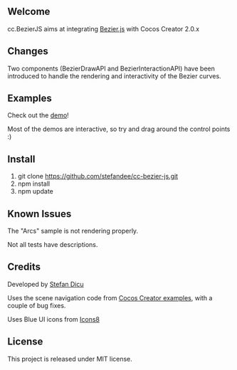 ## Welcome
cc.BezierJS aims at integrating [Bezier.js](https://github.com/Pomax/bezierjs) with Cocos Creator 2.0.x

## Changes
Two components (BezierDrawAPI and BezierInteractionAPI) have been introduced to handle the rendering and interactivity of the Bezier curves.

## Examples
Check out the [demo](http://www.pirongames.com/wp-content/uploads/projects/cc-bezier-js/index.html)!

Most of the demos are interactive, so try and drag around the control points :)

## Install
1. git clone https://github.com/stefandee/cc-bezier-js.git
2. npm install
3. npm update

## Known Issues
The "Arcs" sample is not rendering properly.

Not all tests have descriptions.

## Credits
Developed by [Stefan Dicu](http://www.pirongames.com)

Uses the scene navigation code from [Cocos Creator examples](https://github.com/cocos-creator/example-cases), with a couple of bug fixes.

Uses Blue UI icons from [Icons8](https://icons8.com/)

## License
This project is released under MIT license.
